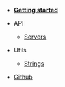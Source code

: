 <!-- docs/_sidebar.md -->

- [**Getting started**](pages/quick-start.md)

- API

  - [Servers](pages/servers.md)

- Utils

  - [Strings](pages/strings.md)

- [Github](https://github.com/sixertoy/nappr-core)
